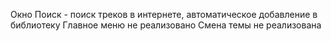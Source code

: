 Окно Поиск - поиск треков в интернете, автоматическое добавление в библиотеку
Главное меню не реализовано
Смена темы не реализована
